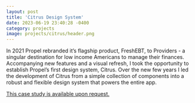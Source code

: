 ```yaml
---
layout: post
title: 'Citrus Design System'
date: 2023-06-19 23:40:28 -0400
category: projects
image: projects/citrus/header.png
---
```


In 2021 Propel rebranded it’s flagship product, FreshEBT, to Providers - a singular destination for low income Americans to manage their finances. Accompanying new features and a visual refresh, I took the opportunity to establish Propel’s first design system, Citrus. Over the new few years I led the development of Citrus from a simple collection of components into a robust and flexible design system that powers the entire app.

[This case study is available upon request.](mailto:lkpttn@gmail.com?subject=Portfolio)
